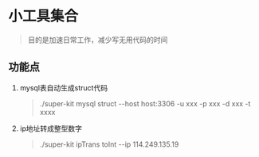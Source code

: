 # 小工具集合

> 目的是加速日常工作，减少写无用代码的时间

## 功能点

1. mysql表自动生成struct代码

    > ./super-kit mysql struct --host host:3306 -u xxx -p xxx -d xxx -t xxxx

2. ip地址转成整型数字

    > ./super-kit ipTrans toInt --ip 114.249.135.19
